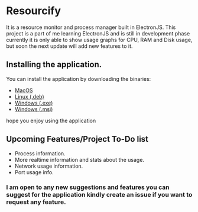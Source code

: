# Resourcify

It is a resource monitor and process manager built in ElectronJS. This project is a part of me learning ElectronJS and is still in development phase currently it is only able to show usage graphs for CPU, RAM and Disk usage, but soon the next update will add new features to it.

## Installing the application.

You can install the application by downloading the binaries:
- [MacOS](https://github.com/xakep8/resourcify/releases/download/v1.0.0/resourcify-1.0.0-arm64.dmg)
- [Linux (.deb)](https://github.com/xakep8/resourcify/releases/download/v1.0.0/resourcify_1.0.0_amd64.deb)
- [Windows (.exe)](https://github.com/xakep8/resourcify/releases/download/v1.0.0/resourcify-1.0.0.exe)
- [Windows (.msi)](https://github.com/xakep8/resourcify/releases/download/v1.0.0/resourcify-1.0.0.msi)

hope you enjoy using the application

## Upcoming Features/Project To-Do list

- Process information.
- More realtime information and stats about the usage.
- Network usage information.
- Port usage info.

### I am open to any new suggestions and features you can suggest for the application kindly create an issue if you want to request any feature.
